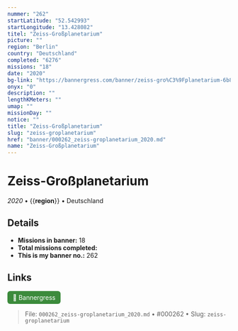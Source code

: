 ```yaml
---
nummer: "262"
startLatitude: "52.542993"
startLongitude: "13.428082"
titel: "Zeiss-Großplanetarium"
picture: ""
region: "Berlin"
country: "Deutschland"
completed: "6276"
missions: "18"
date: "2020"
bg-link: "https://bannergress.com/banner/zeiss-gro%C3%9Fplanetarium-6b8c"
onyx: "0"
description: ""
lengthKMeters: ""
umap: ""
missionDay: ""
notice: ""
title: "Zeiss-Großplanetarium"
slug: "zeiss-groplanetarium"
href: "banner/000262_zeiss-groplanetarium_2020.md"
name: "Zeiss-Großplanetarium"
---
```

# Zeiss-Großplanetarium

*2020* • {{__region__}} • Deutschland





## Details

- **Missions in banner:** 18
- **Total missions completed:** 
- **This is my banner no.:** 262





## Links
<a href="https://bannergress.com/banner/zeiss-gro%C3%9Fplanetarium-6b8c" target="_blank" style="display:inline-block;margin-right:8px;padding:6px 12px;background:#3c8b3c;color:#fff;text-decoration:none;border-radius:6px;">🔗 Bannergress</a>



> File: `000262_zeiss-groplanetarium_2020.md` • #000262 • Slug: `zeiss-groplanetarium`
